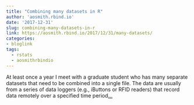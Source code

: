 ```yaml
---
title: "Combining many datasets in R"
author: 'aosmith.rbind.io'
date: '2017-12-31'
slug: combining-many-datasets-in-r
link: https://aosmith.rbind.io/2017/12/31/many-datasets/
categories:
- bloglink
tags:
  - rstats
  - aosmithrbindio
---
```


At least once a year I meet with a graduate student who has many separate datasets that need to be combined into a single file. The data are usually from a series of data loggers (e.g., iButtons or RFID readers) that record data remotely over a specified time period[... <i class="fas fa-external-link-alt"></i>](https://aosmith.rbind.io/2017/12/31/many-datasets/)

